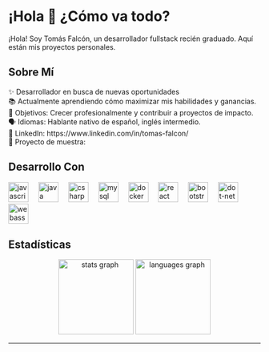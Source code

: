 <h1 align="left">¡Hola 👋 ¿Cómo va todo?</h1>


<p align="left">¡Hola! Soy Tomás Falcón, un desarrollador fullstack recién graduado. Aquí están mis proyectos personales.</p>

<h2 align="left">Sobre Mí</h2>

<p align="left">✨ Desarrollador en busca de nuevas oportunidades<br>📚 Actualmente aprendiendo cómo maximizar mis habilidades y ganancias.<br>🎯 Objetivos: Crecer profesionalmente y contribuir a proyectos de impacto.<br>🗣️ Idiomas: Hablante nativo de español, inglés intermedio.<br>🔗 LinkedIn: https://www.linkedin.com/in/tomas-falcon/<br>🔗 Proyecto de muestra:</p>

<h2 align="left">Desarrollo Con</h2>

<div align="left">
  <img src="https://cdn.jsdelivr.net/gh/devicons/devicon/icons/javascript/javascript-original.svg" height="40" alt="javascript logo"  />
  <img width="12" />
  <img src="https://cdn.jsdelivr.net/gh/devicons/devicon/icons/java/java-original.svg" height="40" alt="java logo"  />
  <img width="12" />
  <img src="https://cdn.jsdelivr.net/gh/devicons/devicon/icons/csharp/csharp-original.svg" height="40" alt="csharp logo"  />
  <img width="12" />
  <img src="https://cdn.simpleicons.org/mysql/4479A1" height="40" alt="mysql logo"  />
  <img width="12" />
  <img src="https://cdn.simpleicons.org/docker/2496ED" height="40" alt="docker logo"  />
  <img width="12" />
  <img src="https://cdn.simpleicons.org/react/61DAFB" height="40" alt="react logo"  />
  <img width="12" />
  <img src="https://cdn.simpleicons.org/bootstrap/7952B3" height="40" alt="bootstrap logo"  />
  <img width="12" />
  <img src="https://skillicons.dev/icons?i=dotnet" height="40" alt="dot-net logo"  />
  <img width="12" />
  <img src="https://skillicons.dev/icons?i=wasm" height="40" alt="webassembly logo"  />
</div>

<h2 align="left">Estadísticas</h2>

<div align="center">
  <img src="https://github-readme-stats.vercel.app/api?username=Tomas-Falcon&hide_title=false&hide_rank=false&show_icons=true&include_all_commits=true&count_private=true&disable_animations=false&theme=dracula&locale=es&hide_border=false&order=1" height="150" alt="stats graph"  />
  <img src="https://github-readme-stats.vercel.app/api/top-langs?username=Tomas-Falcon&locale=es&hide_title=false&layout=compact&card_width=320&langs_count=5&theme=dracula&hide_border=false&order=2" height="150" alt="languages graph"  />
</div>

---
